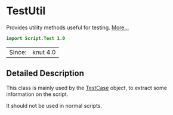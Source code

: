 # TestUtil

Provides utility methods useful for testing. [More...](#detailed-description)

```qml
import Script.Test 1.0
```

<table>
<tr><td>Since:</td><td>knut 4.0</td></tr>
</table>

## Detailed Description

This class is mainly used by the [TestCase](testcase.qml) object, to extract some information on the script.

It should not be used in normal scripts.
